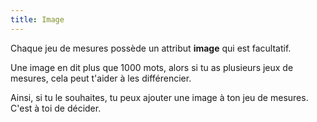 ```yaml
---
title: Image
---
```


Chaque jeu de mesures possède un attribut **image** qui est facultatif.

Une image en dit plus que 1000 mots, alors si tu as plusieurs jeux de mesures, cela peut t'aider à les différencier.

Ainsi, si tu le souhaites, tu peux ajouter une image à ton jeu de mesures. C'est à toi de décider.

